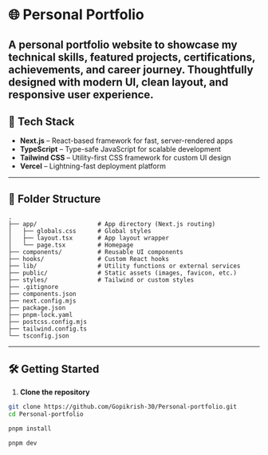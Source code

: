 # 🌐 Personal Portfolio

A personal portfolio website to showcase my technical skills, featured projects, certifications, achievements, and career journey. Thoughtfully designed with modern UI, clean layout, and responsive user experience.
---

## 🚀 Tech Stack

- **Next.js** – React-based framework for fast, server-rendered apps
- **TypeScript** – Type-safe JavaScript for scalable development
- **Tailwind CSS** – Utility-first CSS framework for custom UI design
- **Vercel** – Lightning-fast deployment platform

---

## 📁 Folder Structure

```
.
├── app/                 # App directory (Next.js routing)
│   ├── globals.css      # Global styles
│   ├── layout.tsx       # App layout wrapper
│   └── page.tsx         # Homepage
├── components/          # Reusable UI components
├── hooks/               # Custom React hooks
├── lib/                 # Utility functions or external services
├── public/              # Static assets (images, favicon, etc.)
├── styles/              # Tailwind or custom styles
├── .gitignore
├── components.json
├── next.config.mjs
├── package.json
├── pnpm-lock.yaml
├── postcss.config.mjs
├── tailwind.config.ts
└── tsconfig.json
```


---

## 🛠️ Getting Started

1. **Clone the repository**

```bash
git clone https://github.com/Gopikrish-30/Personal-portfolio.git
cd Personal-portfolio
```
```bash
pnpm install 
```
```bash
pnpm dev
```
